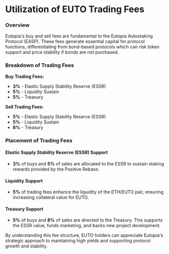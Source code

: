 # Utilization of EUTO Trading Fees

### Overview

Eutopia's buy and sell fees are fundamental to the Eutopia Autostaking Protocol (EASP). These fees generate essential capital for protocol functions, differentiating from bond-based protocols which can risk token support and price stability if bonds are not purchased.

### Breakdown of Trading Fees

**Buy Trading Fees:**

* **3%** - Elastic Supply Stability Reserve (ESSR)
* **5%** - Liquidity Sustain
* **5%** - Treasury

**Sell Trading Fees:**

* **5%** - Elastic Supply Stability Reserve (ESSR)
* **5%** - Liquidity Sustain
* **8%** - Treasury

### Placement of Trading Fees

#### Elastic Supply Stability Reserve (ESSR) Support

* **3%** of buys and **5%** of sales are allocated to the ESSR to sustain staking rewards provided by the Positive Rebase.

#### **Liquidity Support**

* **5%** of trading fees enhance the liquidity of the ETH/EUTO pair, ensuring increasing collateral value for EUTO.

#### **Treasury Support**

* **5%** of buys and **8%** of sales are directed to the Treasury. This supports the ESSR value, funds marketing, and backs new project development.

By understanding this fee structure, EUTO holders can appreciate Eutopia's strategic approach to maintaining high yields and supporting protocol growth and stability.
